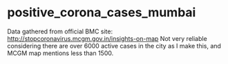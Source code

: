 # positive_corona_cases_mumbai
Data gathered from official BMC site: http://stopcoronavirus.mcgm.gov.in/insights-on-map
Not very reliable considering there are over 6000 active cases in the city as I make this, and MCGM map mentions less than 1500.
